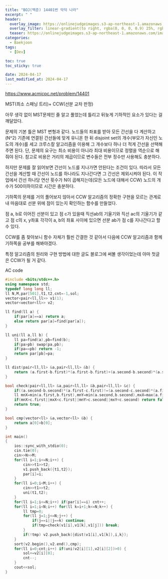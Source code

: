 ```yaml
---
title: "BOJ(백준) 14401번 악덕 나라"
excerpt: " "
header:
  overlay_image: https://onlinejudgeimages.s3-ap-northeast-1.amazonaws.com/images/boj-og.png
  overlay_filter: linear-gradient(to right, rgba(0, 0, 0, 0.9) 25%, rgba(0, 0, 0, 0))
  teaser: https://onlinejudgeimages.s3-ap-northeast-1.amazonaws.com/images/boj-og.png
categories:
  - Baekjoon
tags:
  - [Dev]

toc: true
toc_sticky: true

date: 2024-04-17
last_modified_at: 2024-04-17
---
```


<https://www.acmicpc.net/problem/14401>


MST(최소 스패닝 트리)+ CCW(선분 교차 판정)
 
아무 생각 없이 MST문제인 줄 알고 풀었는데 틀리고 뒤늦게 기하적인 요소가 있다는 걸 깨달았다.

문제의 기본 틀은 MST 변형과 같다. 노드들의 좌표를 받아 모든 간선을 다 계산하고(N^2) 기존에 연결된 간선들에 맞게 유니온 한 뒤 disjoint set의 개수(부모가 자신인 노도의 개수)를 세고 크루스칼 알고리즘을 이용해 그 개수보다 하나 더 적게 간선을 선택해주면 된다. 단, 문제의 요구는 최소 비용이 아니라 최대 비용이므로 정렬을 역순으로 해줘야 된다. 참고로 비용은 거리의 제곱이므로 변수들은 전부 정수만 사용해도 충분하다.

하지만 문제를 잘 읽어보면 간선이 노드를 지나가면 안된다는 조건이 있다. 따라서 모든 간선을 계산할 때 간선이 노드를 하나라도 지나간다면 그 간선은 제외시켜야 된다. 이 작업에서 간선 하나당 연산 횟수가 N이 곱해지는데(모든 노드에 대해서 CCW) 노드의 개수가 500이하이므로 시간은 충분하다.

기하쪽의 문제를 거의 풀어보지 않아서 CCW 알고리즘의 정확한 구현을 모르는 관계로 내 마음대로 선분 위에 점이 있는지 확인하는 함수를 만들었다.

점 a, b로 이어진 선분이 있고 점 c가 있을때 직선ab의 기울기와 직선 ac의 기울기가 같고 점 c의 x, y좌표 각각이 a, b의 좌표 사이에 있으면 선분 ab가 점 c를 지나간다고 할 수 있다.

CCW를 좀 찾아보니 함수 자체가 훨씬 간결한 것 같아서 다음에 CCW 알고리즘과 함께 기하쪽을 공부를 해봐야겠다.

특정 알고리즘의 원리와 구현 방법에 대한 글도 블로그에 써볼 생각이었는데 아마 첫글은 CCW가 될 거 같다.

AC code
```cpp
#include <bits/stdc++.h>
using namespace std;
typedef long long ll;
ll N,M,par[501],t1,t2,cnt=-1,sol;
vector<pair<ll,ll>> v1(1);
vector<vector<ll>> v2;

ll find(ll a) {
	if(par[a]==a) return a;
	else return par[a]=find(par[a]);
}

ll uni(ll a,ll b) {
	ll pa=find(a),pb=find(b);
	if(pa>pb) swap(pa,pb);
	if(pa==pb) return -1;
	return par[pb]=pa;
}

ll dist(pair<ll,ll> &a,pair<ll,ll> &b) {
	return (a.first-b.first)*(a.first-b.first)+(a.second-b.second)*(a.second-b.second);
}

bool check(pair<ll,ll> &a,pair<ll,ll> &b,pair<ll,ll> &c) {
	if((a.second-b.second)*(a.first-c.first)!=(a.second-c.second)*(a.first-b.first)) return false;
	ll mnX=min(a.first,b.first),mnY=min(a.second,b.second),mxX=max(a.first,b.first),mxY=max(a.second,b.second);
	if(mnX>c.first||mxX<c.first||mnY>c.second||mxY<c.second) return false;
	return true;
}

bool cmp(vector<ll> &a,vector<ll> &b) {
	return a[0]>b[0];
}

int main()
{
	ios::sync_with_stdio(0);
	cin.tie(0);
	cin>>N>>M;
	for(ll i=1;i<=N;i++) {
		cin>>t1>>t2;
		v1.push_back({t1,t2});
		par[i]=i;
	}
	for(ll i=0;i<M;i++) {
		cin>>t1>>t2;
		uni(t1,t2);
	}
	for(ll i=1;i<=N;i++) if(par[i]==i) cnt++;
	for(ll i=1;i<N;i++) for(ll k=i+1;k<=N;k++) {
		ll tmp=0;
		for(ll j=1;j<=N;j++) {
			if(j==i||j==k) continue;
			if(tmp=check(v1[i],v1[k],v1[j])) break;
		}
		if(!tmp) v2.push_back({dist(v1[i],v1[k]),i,k});
	}
	sort(v2.begin(),v2.end(),cmp);
	for(ll i=0;cnt;i++) if(uni(v2[i][1],v2[i][2])>0) {
		sol+=v2[i][0];
		cnt--;
	}
	cout<<sol;
}
```